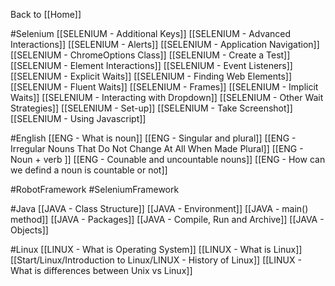 Back to [[Home]]

#Selenium 
[[SELENIUM - Additional Keys]]
[[SELENIUM - Advanced Interactions]]
[[SELENIUM - Alerts]]
[[SELENIUM - Application Navigation]]
[[SELENIUM - ChromeOptions Class]]
[[SELENIUM - Create a Test]]
[[SELENIUM - Element Interactions]]
[[SELENIUM - Event Listeners]]
[[SELENIUM - Explicit Waits]]
[[SELENIUM - Finding Web Elements]]
[[SELENIUM - Fluent Waits]]
[[SELENIUM - Frames]]
[[SELENIUM - Implicit Waits]]
[[SELENIUM - Interacting with Dropdown]]
[[SELENIUM - Other Wait Strategies]]
[[SELENIUM - Set-up]]
[[SELENIUM - Take Screenshot]]
[[SELENIUM - Using Javascript]]

#English 
[[ENG - What is noun]]
[[ENG - Singular and plural]]
[[ENG - Irregular Nouns That Do Not Change At All When Made Plural]]
[[ENG - Noun + verb ]]
[[ENG - Counable and uncountable nouns]]
[[ENG - How can we defind a noun is countable or not]]

#RobotFramework
#SeleniumFramework 

#Java 
[[JAVA - Class Structure]]
[[JAVA - Environment]]
[[JAVA - main() method]]
[[JAVA - Packages]]
[[JAVA - Compile, Run and Archive]]
[[JAVA - Objects]]

#Linux
[[LINUX - What is Operating System]]
[[LINUX - What is Linux]]
[[Start/Linux/Introduction to Linux/LINUX - History of Linux]]
[[LINUX - What is differences between Unix vs Linux]]

